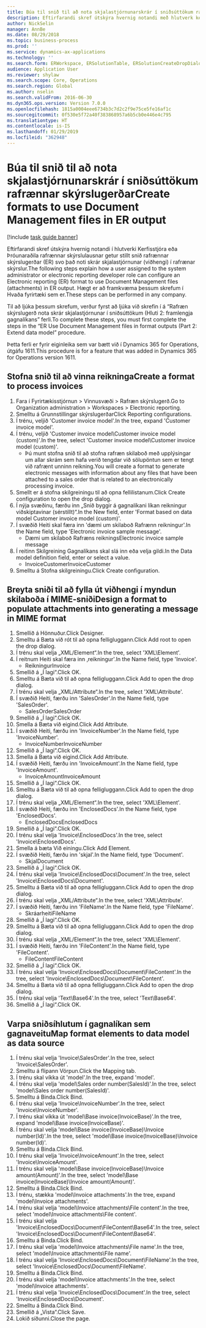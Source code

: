 ```yaml
---
title: Búa til snið til að nota skjalastjórnunarskrár í sniðsúttökum rafrænnar skýrslugerðar
description: Eftirfarandi skref útskýra hvernig notandi með hlutverk kerfisstjóra eða þróunaraðila rafrænnar skýrslugerðar getur stillg snið rafrænnar skýrslugerðar til að nota skjalastjórnunarskrár í rafrænum skýrslum.
author: NickSelin
manager: AnnBe
ms.date: 08/29/2018
ms.topic: business-process
ms.prod: ''
ms.service: dynamics-ax-applications
ms.technology: ''
ms.search.form: ERWorkspace, ERSolutionTable, ERSolutionCreateDropDialog, EROperationDesigner, ERComponentTypeDropDialog
audience: Application User
ms.reviewer: shylaw
ms.search.scope: Core, Operations
ms.search.region: Global
ms.author: nselin
ms.search.validFrom: 2016-06-30
ms.dyn365.ops.version: Version 7.0.0
ms.openlocfilehash: 1815a0004eee6734b3c7d2c2f9e75ce5fe16af1c
ms.sourcegitcommit: 0f530e5f72a40f383868957a6b5cb0e446e4c795
ms.translationtype: HT
ms.contentlocale: is-IS
ms.lasthandoff: 01/29/2019
ms.locfileid: "362948"
---
```

# <a name="create-formats-to-use-document-management-files-in-er-output"></a><span data-ttu-id="b3d84-103">Búa til snið til að nota skjalastjórnunarskrár í sniðsúttökum rafrænnar skýrslugerðar</span><span class="sxs-lookup"><span data-stu-id="b3d84-103">Create formats to use Document Management files in ER output</span></span>

[!include [task guide banner](../../includes/task-guide-banner.md)]

<span data-ttu-id="b3d84-104">Eftirfarandi skref útskýra hvernig notandi í hlutverki Kerfisstjóra eða Þróunaraðila rafrænnar skýrslulausnar getur stillt snið rafrænnar skýrslugerðar (ER) svo það noti skrár skjalastjórnunar (viðhengi) í rafrænar skýrslur.</span><span class="sxs-lookup"><span data-stu-id="b3d84-104">The following steps explain how a user assigned to the system administrator or electronic reporting developer role can configure an Electronic reporting (ER) format to use Document Management files (attachments) in ER output.</span></span> <span data-ttu-id="b3d84-105">Hægt er að framkvæma þessum skrefum í Hvaða fyrirtæki sem er.</span><span class="sxs-lookup"><span data-stu-id="b3d84-105">These steps can be performed in any company.</span></span>

<span data-ttu-id="b3d84-106">Til að ljúka þessum skrefum, verður fyrst að ljúka við skrefin í á “Rafræn skýrslugerð nota skrár skjalastjórnunar í sniðsúttökum (Hluti 2: framlengja gagnalíkans” ferli.</span><span class="sxs-lookup"><span data-stu-id="b3d84-106">To complete these steps, you must first complete the steps in the “ER Use Document Management files in format outputs (Part 2: Extend data model” procedure.</span></span>

<span data-ttu-id="b3d84-107">Þetta ferli er fyrir eiginleika sem var bætt við í Dynamics 365 for Operations, útgáfu 1611.</span><span class="sxs-lookup"><span data-stu-id="b3d84-107">This procedure is for a feature that was added in Dynamics 365 for Operations version 1611.</span></span>


## <a name="create-a-format-to-process-invoices"></a><span data-ttu-id="b3d84-108">Stofna snið til að vinna reikninga</span><span class="sxs-lookup"><span data-stu-id="b3d84-108">Create a format to process invoices</span></span>
1. <span data-ttu-id="b3d84-109">Fara í Fyrirtækisstjórnun > Vinnusvæði > Rafræn skýrslugerð.</span><span class="sxs-lookup"><span data-stu-id="b3d84-109">Go to Organization administration > Workspaces > Electronic reporting.</span></span>
2. <span data-ttu-id="b3d84-110">Smelltu á Grunnstillingar skýrslugerðar</span><span class="sxs-lookup"><span data-stu-id="b3d84-110">Click Reporting configurations.</span></span>
3. <span data-ttu-id="b3d84-111">Í trénu, veljið 'Customer invoice model'.</span><span class="sxs-lookup"><span data-stu-id="b3d84-111">In the tree, expand 'Customer invoice model'.</span></span>
4. <span data-ttu-id="b3d84-112">Í trénu, veljið 'Customer invoice model\Customer invoice model (custom)'.</span><span class="sxs-lookup"><span data-stu-id="b3d84-112">In the tree, select 'Customer invoice model\Customer invoice model (custom)'.</span></span>
    * <span data-ttu-id="b3d84-113">Þú munt stofna snið til að stofna rafræn skilaboð með upplýsingar um allar skrám sem hafa verið tengdar við sölupöntun sem er tengt við rafrænt unninn reikning.</span><span class="sxs-lookup"><span data-stu-id="b3d84-113">You will create a format to generate electronic messages with information about any files that have been attached to a sales order that is related to an electronically processing invoice.</span></span>  
5. <span data-ttu-id="b3d84-114">Smellt er á stofna skilgreiningu til að opna fellilistanum.</span><span class="sxs-lookup"><span data-stu-id="b3d84-114">Click Create configuration to open the drop dialog.</span></span>
6. <span data-ttu-id="b3d84-115">Í nýja svæðinu, færðu inn „Snið byggir á gagnalíkani líkan reikningur viðskiptavinar (sérstillt)“.</span><span class="sxs-lookup"><span data-stu-id="b3d84-115">In the New field, enter 'Format based on data model Customer invoice model (custom)'.</span></span>
7. <span data-ttu-id="b3d84-116">Í svæðið Heiti skal færa inn 'dæmi um skilaboð Rafrænn reikningur'.</span><span class="sxs-lookup"><span data-stu-id="b3d84-116">In the Name field, type 'Electronic invoice sample message'.</span></span>
    * <span data-ttu-id="b3d84-117">Dæmi um skilaboð Rafræns reiknings</span><span class="sxs-lookup"><span data-stu-id="b3d84-117">Electronic invoice sample message</span></span>  
8. <span data-ttu-id="b3d84-118">Í reitinn Skilgreining Gagnalíkans skal slá inn eða velja gildi.</span><span class="sxs-lookup"><span data-stu-id="b3d84-118">In the Data model definition field, enter or select a value.</span></span>
    * <span data-ttu-id="b3d84-119">InvoiceCustomer</span><span class="sxs-lookup"><span data-stu-id="b3d84-119">InvoiceCustomer</span></span>  
9. <span data-ttu-id="b3d84-120">Smelltu á Stofna skilgreiningu.</span><span class="sxs-lookup"><span data-stu-id="b3d84-120">Click Create configuration.</span></span>

## <a name="design-a-format-to-populate-attachments-into-generating-a-message-in-mime-format"></a><span data-ttu-id="b3d84-121">Breyta sniði til að fylla út viðhengi í myndun skilaboða í MIME-sniði</span><span class="sxs-lookup"><span data-stu-id="b3d84-121">Design a format to populate attachments into generating a message in MIME format</span></span>
1. <span data-ttu-id="b3d84-122">Smellið á Hönnuður.</span><span class="sxs-lookup"><span data-stu-id="b3d84-122">Click Designer.</span></span>
2. <span data-ttu-id="b3d84-123">Smelltu á Bæta við rót til að opna felligluggann.</span><span class="sxs-lookup"><span data-stu-id="b3d84-123">Click Add root to open the drop dialog.</span></span>
3. <span data-ttu-id="b3d84-124">Í trénu skal velja „XML/Element“.</span><span class="sxs-lookup"><span data-stu-id="b3d84-124">In the tree, select 'XML\Element'.</span></span>
4. <span data-ttu-id="b3d84-125">Í reitnum Heiti skal færa inn ‚reikningur'.</span><span class="sxs-lookup"><span data-stu-id="b3d84-125">In the Name field, type 'Invoice'.</span></span>
    * <span data-ttu-id="b3d84-126">Reikningur</span><span class="sxs-lookup"><span data-stu-id="b3d84-126">Invoice</span></span>  
5. <span data-ttu-id="b3d84-127">Smellið á „Í lagi“.</span><span class="sxs-lookup"><span data-stu-id="b3d84-127">Click OK.</span></span>
6. <span data-ttu-id="b3d84-128">Smelltu á Bæta við til að opna felligluggann.</span><span class="sxs-lookup"><span data-stu-id="b3d84-128">Click Add to open the drop dialog.</span></span>
7. <span data-ttu-id="b3d84-129">Í trénu skal velja „XML/Attribute“.</span><span class="sxs-lookup"><span data-stu-id="b3d84-129">In the tree, select 'XML\Attribute'.</span></span>
8. <span data-ttu-id="b3d84-130">Í svæðið Heiti, færðu inn 'SalesOrder'.</span><span class="sxs-lookup"><span data-stu-id="b3d84-130">In the Name field, type 'SalesOrder'.</span></span>
    * <span data-ttu-id="b3d84-131">SalesOrder</span><span class="sxs-lookup"><span data-stu-id="b3d84-131">SalesOrder</span></span>  
9. <span data-ttu-id="b3d84-132">Smellið á „Í lagi“.</span><span class="sxs-lookup"><span data-stu-id="b3d84-132">Click OK.</span></span>
10. <span data-ttu-id="b3d84-133">Smella á Bæta við eigind.</span><span class="sxs-lookup"><span data-stu-id="b3d84-133">Click Add Attribute.</span></span>
11. <span data-ttu-id="b3d84-134">Í svæðið Heiti, færðu inn 'InvoiceNumber'.</span><span class="sxs-lookup"><span data-stu-id="b3d84-134">In the Name field, type 'InvoiceNumber'.</span></span>
    * <span data-ttu-id="b3d84-135">InvoiceNumber</span><span class="sxs-lookup"><span data-stu-id="b3d84-135">InvoiceNumber</span></span>  
12. <span data-ttu-id="b3d84-136">Smellið á „Í lagi“.</span><span class="sxs-lookup"><span data-stu-id="b3d84-136">Click OK.</span></span>
13. <span data-ttu-id="b3d84-137">Smella á Bæta við eigind.</span><span class="sxs-lookup"><span data-stu-id="b3d84-137">Click Add Attribute.</span></span>
14. <span data-ttu-id="b3d84-138">Í svæðið Heiti, færðu inn 'InvoiceAmount'.</span><span class="sxs-lookup"><span data-stu-id="b3d84-138">In the Name field, type 'InvoiceAmount'.</span></span>
    * <span data-ttu-id="b3d84-139">InvoiceAmount</span><span class="sxs-lookup"><span data-stu-id="b3d84-139">InvoiceAmount</span></span>  
15. <span data-ttu-id="b3d84-140">Smellið á „Í lagi“.</span><span class="sxs-lookup"><span data-stu-id="b3d84-140">Click OK.</span></span>
16. <span data-ttu-id="b3d84-141">Smelltu á Bæta við til að opna felligluggann.</span><span class="sxs-lookup"><span data-stu-id="b3d84-141">Click Add to open the drop dialog.</span></span>
17. <span data-ttu-id="b3d84-142">Í trénu skal velja „XML/Element“.</span><span class="sxs-lookup"><span data-stu-id="b3d84-142">In the tree, select 'XML\Element'.</span></span>
18. <span data-ttu-id="b3d84-143">Í svæðið Heiti, færðu inn 'EnclosedDocs'.</span><span class="sxs-lookup"><span data-stu-id="b3d84-143">In the Name field, type 'EnclosedDocs'.</span></span>
    * <span data-ttu-id="b3d84-144">EnclosedDocs</span><span class="sxs-lookup"><span data-stu-id="b3d84-144">EnclosedDocs</span></span>  
19. <span data-ttu-id="b3d84-145">Smellið á „Í lagi“.</span><span class="sxs-lookup"><span data-stu-id="b3d84-145">Click OK.</span></span>
20. <span data-ttu-id="b3d84-146">Í trénu skal velja 'Invoice\EnclosedDocs'.</span><span class="sxs-lookup"><span data-stu-id="b3d84-146">In the tree, select 'Invoice\EnclosedDocs'.</span></span>
21. <span data-ttu-id="b3d84-147">Smella á bæta Við einingu.</span><span class="sxs-lookup"><span data-stu-id="b3d84-147">Click Add Element.</span></span>
22. <span data-ttu-id="b3d84-148">Í svæðið Heiti, færðu inn 'skjal'.</span><span class="sxs-lookup"><span data-stu-id="b3d84-148">In the Name field, type 'Document'.</span></span>
    * <span data-ttu-id="b3d84-149">Skjal</span><span class="sxs-lookup"><span data-stu-id="b3d84-149">Document</span></span>  
23. <span data-ttu-id="b3d84-150">Smellið á „Í lagi“.</span><span class="sxs-lookup"><span data-stu-id="b3d84-150">Click OK.</span></span>
24. <span data-ttu-id="b3d84-151">Í trénu skal velja 'Invoice\EnclosedDocs\Document'.</span><span class="sxs-lookup"><span data-stu-id="b3d84-151">In the tree, select 'Invoice\EnclosedDocs\Document'.</span></span>
25. <span data-ttu-id="b3d84-152">Smelltu á Bæta við til að opna felligluggann.</span><span class="sxs-lookup"><span data-stu-id="b3d84-152">Click Add to open the drop dialog.</span></span>
26. <span data-ttu-id="b3d84-153">Í trénu skal velja „XML/Attribute“.</span><span class="sxs-lookup"><span data-stu-id="b3d84-153">In the tree, select 'XML\Attribute'.</span></span>
27. <span data-ttu-id="b3d84-154">Í svæðið Heiti, færðu inn 'FileName'.</span><span class="sxs-lookup"><span data-stu-id="b3d84-154">In the Name field, type 'FileName'.</span></span>
    * <span data-ttu-id="b3d84-155">Skráarheiti</span><span class="sxs-lookup"><span data-stu-id="b3d84-155">FileName</span></span>  
28. <span data-ttu-id="b3d84-156">Smellið á „Í lagi“.</span><span class="sxs-lookup"><span data-stu-id="b3d84-156">Click OK.</span></span>
29. <span data-ttu-id="b3d84-157">Smelltu á Bæta við til að opna felligluggann.</span><span class="sxs-lookup"><span data-stu-id="b3d84-157">Click Add to open the drop dialog.</span></span>
30. <span data-ttu-id="b3d84-158">Í trénu skal velja „XML/Element“.</span><span class="sxs-lookup"><span data-stu-id="b3d84-158">In the tree, select 'XML\Element'.</span></span>
31. <span data-ttu-id="b3d84-159">Í svæðið Heiti, færðu inn 'FileContent'.</span><span class="sxs-lookup"><span data-stu-id="b3d84-159">In the Name field, type 'FileContent'.</span></span>
    * <span data-ttu-id="b3d84-160">FileContent</span><span class="sxs-lookup"><span data-stu-id="b3d84-160">FileContent</span></span>  
32. <span data-ttu-id="b3d84-161">Smellið á „Í lagi“.</span><span class="sxs-lookup"><span data-stu-id="b3d84-161">Click OK.</span></span>
33. <span data-ttu-id="b3d84-162">Í trénu skal velja 'Invoice\EnclosedDocs\Document\FileContent'.</span><span class="sxs-lookup"><span data-stu-id="b3d84-162">In the tree, select 'Invoice\EnclosedDocs\Document\FileContent'.</span></span>
34. <span data-ttu-id="b3d84-163">Smelltu á Bæta við til að opna felligluggann.</span><span class="sxs-lookup"><span data-stu-id="b3d84-163">Click Add to open the drop dialog.</span></span>
35. <span data-ttu-id="b3d84-164">Í trénu skal velja 'Text\Base64'.</span><span class="sxs-lookup"><span data-stu-id="b3d84-164">In the tree, select 'Text\Base64'.</span></span>
36. <span data-ttu-id="b3d84-165">Smellið á „Í lagi“.</span><span class="sxs-lookup"><span data-stu-id="b3d84-165">Click OK.</span></span>

## <a name="map-format-elements-to-data-model-as-data-source"></a><span data-ttu-id="b3d84-166">Varpa sniðsíhlutum í gagnalíkan sem gagnaveitu</span><span class="sxs-lookup"><span data-stu-id="b3d84-166">Map format elements to data model as data source</span></span>
1. <span data-ttu-id="b3d84-167">Í trénu skal velja 'Invoice\SalesOrder'.</span><span class="sxs-lookup"><span data-stu-id="b3d84-167">In the tree, select 'Invoice\SalesOrder'.</span></span>
2. <span data-ttu-id="b3d84-168">Smelltu á flipann Vörpun.</span><span class="sxs-lookup"><span data-stu-id="b3d84-168">Click the Mapping tab.</span></span>
3. <span data-ttu-id="b3d84-169">Í trénu skal víkka út 'model'.</span><span class="sxs-lookup"><span data-stu-id="b3d84-169">In the tree, expand 'model'.</span></span>
4. <span data-ttu-id="b3d84-170">Í trénu skal velja 'model\Sales order number(SalesId)'.</span><span class="sxs-lookup"><span data-stu-id="b3d84-170">In the tree, select 'model\Sales order number(SalesId)'.</span></span>
5. <span data-ttu-id="b3d84-171">Smelltu á Binda.</span><span class="sxs-lookup"><span data-stu-id="b3d84-171">Click Bind.</span></span>
6. <span data-ttu-id="b3d84-172">Í trénu skal velja 'Invoice\InvoiceNumber'.</span><span class="sxs-lookup"><span data-stu-id="b3d84-172">In the tree, select 'Invoice\InvoiceNumber'.</span></span>
7. <span data-ttu-id="b3d84-173">Í trénu skal víkka út 'model\Base invoice(InvoiceBase)'.</span><span class="sxs-lookup"><span data-stu-id="b3d84-173">In the tree, expand 'model\Base invoice(InvoiceBase)'.</span></span>
8. <span data-ttu-id="b3d84-174">Í trénu skal velja 'model\Base invoice(InvoiceBase)\Invoice number(Id)'.</span><span class="sxs-lookup"><span data-stu-id="b3d84-174">In the tree, select 'model\Base invoice(InvoiceBase)\Invoice number(Id)'.</span></span>
9. <span data-ttu-id="b3d84-175">Smelltu á Binda.</span><span class="sxs-lookup"><span data-stu-id="b3d84-175">Click Bind.</span></span>
10. <span data-ttu-id="b3d84-176">Í trénu skal velja 'Invoice\InvoiceAmount'.</span><span class="sxs-lookup"><span data-stu-id="b3d84-176">In the tree, select 'Invoice\InvoiceAmount'.</span></span>
11. <span data-ttu-id="b3d84-177">Í trénu skal velja 'model\Base invoice(InvoiceBase)\Invoice amount(Amount)'.</span><span class="sxs-lookup"><span data-stu-id="b3d84-177">In the tree, select 'model\Base invoice(InvoiceBase)\Invoice amount(Amount)'.</span></span>
12. <span data-ttu-id="b3d84-178">Smelltu á Binda.</span><span class="sxs-lookup"><span data-stu-id="b3d84-178">Click Bind.</span></span>
13. <span data-ttu-id="b3d84-179">Í trénu, stækka 'model\Invoice attachments'.</span><span class="sxs-lookup"><span data-stu-id="b3d84-179">In the tree, expand 'model\Invoice attachments'.</span></span>
14. <span data-ttu-id="b3d84-180">Í trénu skal velja 'model\Invoice attachments\File content'.</span><span class="sxs-lookup"><span data-stu-id="b3d84-180">In the tree, select 'model\Invoice attachments\File content'.</span></span>
15. <span data-ttu-id="b3d84-181">Í trénu skal velja 'Invoice\EnclosedDocs\Document\FileContent\Base64'.</span><span class="sxs-lookup"><span data-stu-id="b3d84-181">In the tree, select 'Invoice\EnclosedDocs\Document\FileContent\Base64'.</span></span>
16. <span data-ttu-id="b3d84-182">Smelltu á Binda.</span><span class="sxs-lookup"><span data-stu-id="b3d84-182">Click Bind.</span></span>
17. <span data-ttu-id="b3d84-183">Í trénu skal velja 'model\Invoice attachments\File name'.</span><span class="sxs-lookup"><span data-stu-id="b3d84-183">In the tree, select 'model\Invoice attachments\File name'.</span></span>
18. <span data-ttu-id="b3d84-184">Í trénu skal velja 'Invoice\EnclosedDocs\Document\FileName'.</span><span class="sxs-lookup"><span data-stu-id="b3d84-184">In the tree, select 'Invoice\EnclosedDocs\Document\FileName'.</span></span>
19. <span data-ttu-id="b3d84-185">Smelltu á Binda.</span><span class="sxs-lookup"><span data-stu-id="b3d84-185">Click Bind.</span></span>
20. <span data-ttu-id="b3d84-186">Í trénu skal velja 'model\Invoice attachments'.</span><span class="sxs-lookup"><span data-stu-id="b3d84-186">In the tree, select 'model\Invoice attachments'.</span></span>
21. <span data-ttu-id="b3d84-187">Í trénu skal velja 'Invoice\EnclosedDocs\Document'.</span><span class="sxs-lookup"><span data-stu-id="b3d84-187">In the tree, select 'Invoice\EnclosedDocs\Document'.</span></span>
22. <span data-ttu-id="b3d84-188">Smelltu á Binda.</span><span class="sxs-lookup"><span data-stu-id="b3d84-188">Click Bind.</span></span>
23. <span data-ttu-id="b3d84-189">Smellið á „Vista“.</span><span class="sxs-lookup"><span data-stu-id="b3d84-189">Click Save.</span></span>
24. <span data-ttu-id="b3d84-190">Lokið síðunni.</span><span class="sxs-lookup"><span data-stu-id="b3d84-190">Close the page.</span></span>

